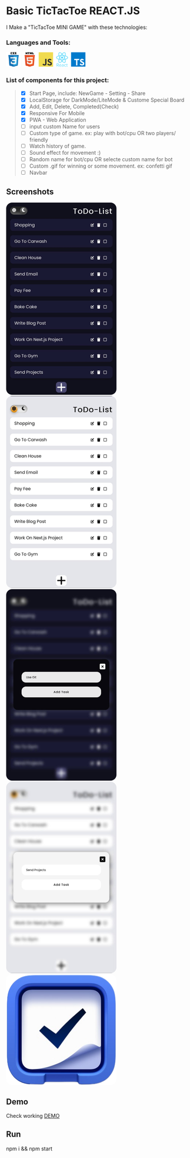 # Basic TicTacToe REACT.JS

I Make a "TicTacToe MINI GAME" with these technologies:
<h3 align="left">Languages and Tools:</h3>
<p align="left"> <a href="https://www.w3schools.com/css/" target="_blank" rel="noreferrer" style="text-decoration: none !important;"></a>
<img src="https://raw.githubusercontent.com/devicons/devicon/master/icons/css3/css3-original-wordmark.svg" alt="css3" width="40" height="40"/></a>
  <a href="https://www.w3.org/html/" target="_blank" rel="noreferrer" style="text-decoration: none !important;">
   <img src="https://raw.githubusercontent.com/devicons/devicon/master/icons/html5/html5-original-wordmark.svg" alt="html5" width="40" height="40"/> </a>
    <a href="https://developer.mozilla.org/en-US/docs/Web/JavaScript" target="_blank" rel="noreferrer"style="text-decoration: none !important;">
     <img src="https://raw.githubusercontent.com/devicons/devicon/master/icons/javascript/javascript-original.svg" alt="javascript" width="40" height="40"/> </a>
      <a href="https://reactjs.org/" target="_blank" rel="noreferrer"style="text-decoration: none !important;">
       <img src="https://raw.githubusercontent.com/devicons/devicon/master/icons/react/react-original-wordmark.svg" alt="react" width="40" height="40"/> </a> 
       <a href="https://www.typescriptlang.org/" target="_blank" rel="noreferrer"style="text-decoration: none !important;">
       <img src="https://raw.githubusercontent.com/devicons/devicon/master/icons/typescript/typescript-original.svg" alt="typescript" width="40" height="40"/> </a> </p>

### List of components for this project:
> - [x] Start Page, include: NewGame - Setting - Share
> - [x] LocalStorage for DarkMode/LiteMode & Custome Special Board 
> - [x] Add, Edit, Delete, Completed(Check)
> - [x] Responsive For Mobile
> - [x] PWA - Web Application
> - [ ] input custom Name for users
> - [ ] Custom type of game. ex: play with bot/cpu OR two players/ friendly
> - [ ] Watch history of game.
> - [ ] Sound effect for movement :)
> - [ ] Random name for bot/cpu OR selecte custom name for bot
> - [ ] Custom .gif for winning or some movement. ex: confetti gif
> - [ ] Navbar

## Screenshots
<div>
  <img width="300" src="https://raw.githubusercontent.com/amirrahemi01/Basic-TodoApp/main/src/ScreenShot/01.jpg" style="border-radius: 1rem;">
  <img width="300" src="https://raw.githubusercontent.com/amirrahemi01/Basic-TodoApp/main/src/ScreenShot/02.jpg" style="border-radius: 1rem;">
  <img width="300" src="https://raw.githubusercontent.com/amirrahemi01/Basic-TodoApp/main/src/ScreenShot/03.jpg" style="border-radius: 1rem;">
  <img width="300" src="https://raw.githubusercontent.com/amirrahemi01/Basic-TodoApp/main/src/ScreenShot/04.jpg" style="border-radius: 1rem;">
  <img width="300" src="https://github.com/amirrahemi01/Basic-TodoApp/blob/main/public/icon.png?raw=true" style="border-radius: 1rem;">
</div>



<!-- ![App Screenshot](https://github.com/amirrahemi01/Basic-TodoApp/blob/main/public/icon.png?raw=true) -->


## Demo

Check working <a href="https://amirrahemi-todo.netlify.app/" target="_blank">DEMO</a>


## Run 

npm i && npm start
